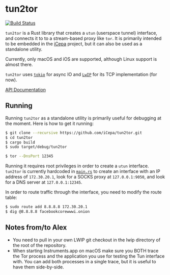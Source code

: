 # tun2tor

[![Build Status](https://travis-ci.org/iCepa/tun2tor.svg?branch=master)](https://travis-ci.org/iCepa/tun2tor)

`tun2tor` is a Rust library that creates a `utun` (userspace tunnel) interface, and connects it to to a stream-based proxy like `tor`. It is primarily intended to be embedded in the [iCepa](https://github.com/iCepa/iCepa) project, but it can also be used as a standalone utility.

Currently, only macOS and iOS are supported, although Linux support is almost there.

`tun2tor` uses [`tokio`](https://github.com/tokio-rs/tokio) for async IO and [`LwIP`](http://savannah.nongnu.org/projects/lwip/) for its TCP implementation (for now).

[API Documentation](https://conradev.github.io/tun2tor)

## Running

Running `tun2tor` as a standalone utility is primarily useful for debugging at the moment. Here is how to get it running:

```bash
$ git clone --recursive https://github.com/iCepa/tun2tor.git
$ cd tun2tor
$ cargo build
$ sudo target/debug/tun2tor
```

```bash
$ tor --DnsPort 12345
```

Running it requires root privileges in order to create a `utun` interface. `tun2tor` is currently hardcoded in [`main.rs`](https://github.com/iCepa/tun2tor/blob/master/src/main.rs) to create an interface with an IP address of `172.30.20.1`, look for a SOCKS proxy at `127.0.0.1:9050`, and look for a DNS server at `127.0.0.1:12345`.

In order to route traffic through the interface, you need to modify the route table:

```bash
$ sudo route add 8.8.8.8 172.30.20.1
$ dig @8.8.8.8 facebookcorewwwi.onion
```

## Notes from/to Alex

- You need to pull in your own LWIP git checkout in the lwip directory of the root of the repository.
- When starting Instruments.app on macOS make sure you BOTH trace the Tor
  process and the application you use for testing the Tun interface with. You
  can add both processes in a single trace, but it is useful to have them
  side-by-side.
